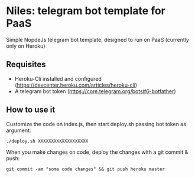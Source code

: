 # Niles: telegram bot template for PaaS

Simple NopdeJs telegram bot template, designed to run on PaaS (currently only on Heroku)

## Requisites

- Heroku-Cli installed and configured (https://devcenter.heroku.com/articles/heroku-cli)
- A telegram bot token (https://core.telegram.org/bots#6-botfather)

## How to use it

Customize the code on index.js, then start deploy.sh passing bot token as argument:

```
./deploy.sh XXXXXXXXXXXXXXXXXXX
```

When you make changes on code, deploy the changes with a git commit & push:

```
git commit -am "some code changes" && git push heroku master

